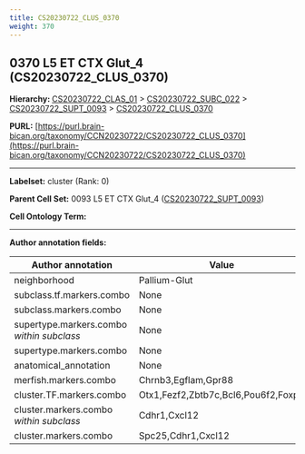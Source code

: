 ```yaml
---
title: CS20230722_CLUS_0370
weight: 370
---
```

## 0370 L5 ET CTX Glut_4 (CS20230722_CLUS_0370)
<b>Hierarchy: </b>
[CS20230722_CLAS_01](../CS20230722_CLAS_01) >
[CS20230722_SUBC_022](../CS20230722_SUBC_022) >
[CS20230722_SUPT_0093](../CS20230722_SUPT_0093) >
[CS20230722_CLUS_0370](../CS20230722_CLUS_0370)

**PURL:** [https://purl.brain-bican.org/taxonomy/CCN20230722/CS20230722_CLUS_0370](https://purl.brain-bican.org/taxonomy/CCN20230722/CS20230722_CLUS_0370)

---


**Labelset:** cluster (Rank: 0)

**Parent Cell Set:** 0093 L5 ET CTX Glut_4 ([CS20230722_SUPT_0093](../CS20230722_SUPT_0093))



**Cell Ontology Term:** 

[MARKER GENES.]: #


---

[TRANSFERRED ANNOTATIONS.]: #


[AUTHOR ANNOTATION FIELDS.]: #


**Author annotation fields:**

| Author annotation | Value |
|-------------------|-------|
|neighborhood|Pallium-Glut|
|subclass.tf.markers.combo|None|
|subclass.markers.combo|None|
|supertype.markers.combo _within subclass_|None|
|supertype.markers.combo|None|
|anatomical_annotation|None|
|merfish.markers.combo|Chrnb3,Egflam,Gpr88|
|cluster.TF.markers.combo|Otx1,Fezf2,Zbtb7c,Bcl6,Pou6f2,Foxp2|
|cluster.markers.combo _within subclass_|Cdhr1,Cxcl12|
|cluster.markers.combo|Spc25,Cdhr1,Cxcl12|

